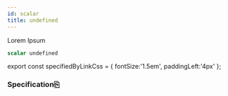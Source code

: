 ```yaml
---
id: scalar
title: undefined
---
```



Lorem Ipsum

```graphql
scalar undefined
```



export const specifiedByLinkCss = { fontSize:'1.5em', paddingLeft:'4px' };

### Specification<a className="link" style={specifiedByLinkCss} target="_blank" href="http://lorem.ipsum" title="Specified by http://lorem.ipsum">⎘</a>


      

